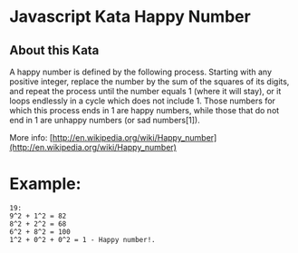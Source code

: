 Javascript Kata Happy Number
============================

About this Kata
---------------

A happy number is defined by the following process. Starting with any positive integer, replace the number by the sum of the squares of its digits, and repeat the process until the number equals 1 (where it will stay), or it loops endlessly in a cycle which does not include 1. Those numbers for which this process ends in 1 are happy numbers, while those that do not end in 1 are unhappy numbers (or sad numbers[1]).

More info: [http://en.wikipedia.org/wiki/Happy_number](http://en.wikipedia.org/wiki/Happy_number)

# Example:
	19:
	9^2 + 1^2 = 82
	8^2 + 2^2 = 68
	6^2 + 8^2 = 100
	1^2 + 0^2 + 0^2 = 1 - Happy number!.